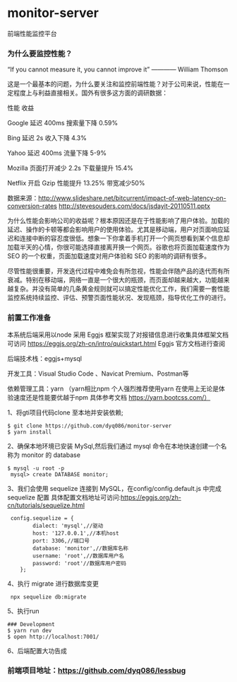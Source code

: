 # monitor-server
前端性能监控平台
### 为什么要监控性能？
“If you cannot measure it, you cannot improve it” ———— William Thomson

这是一个最基本的问题，为什么要关注和监控前端性能？对于公司来说，性能在一定程度上与利益直接相关。国外有很多这方面的调研数据：

性能	收益

Google 延迟 400ms	搜索量下降 0.59%

Bing 延迟 2s	收入下降 4.3%

Yahoo 延迟 400ms	流量下降 5-9%

Mozilla 页面打开减少 2.2s	下载量提升 15.4%

Netflix 开启 Gzip	性能提升 13.25% 带宽减少50%

数据来源：http://www.slideshare.net/bitcurrent/impact-of-web-latency-on-conversion-rates http://stevesouders.com/docs/jsdayit-20110511.pptx

为什么性能会影响公司的收益呢？根本原因还是在于性能影响了用户体验。加载的延迟、操作的卡顿等都会影响用户的使用体验。尤其是移动端，用户对页面响应延迟和连接中断的容忍度很低。想象一下你拿着手机打开一个网页想看到某个信息却加载半天的心情，你很可能选择直接离开换一个网页。谷歌也将页面加载速度作为 SEO 的一个权重，页面加载速度对用户体验和 SEO 的影响的调研有很多。

尽管性能很重要，开发迭代过程中难免会有所忽视，性能会伴随产品的迭代而有所衰减。特别在移动端，网络一直是一个很大的瓶颈，而页面却越来越大，功能越来越复杂。并没有简单的几条黄金规则就可以搞定性能优化工作，我们需要一套性能监控系统持续监控、评估、预警页面性能状况、发现瓶颈，指导优化工作的进行。


### 前置工作准备
本系统后端采用以node 采用 Eggjs 框架实现了对报错信息进行收集具体框架文档可访问 https://eggjs.org/zh-cn/intro/quickstart.html Eggjs 官方文档进行查阅

后端技术栈：eggjs+mysql


开发工具：Visual Studio Code 、Navicat Premium、Postman等

依赖管理工具：yarn （yarn相比npm 个人强烈推荐使用yarn 在使用上无论是体验速度还是性能要优越于npm 具体参考文档 https://yarn.bootcss.com/）

1、将gti项目代码clone 至本地并安装依赖;

```
$ git clone https://github.com/dyq086/monitor-server
$ yarn install
```


2、确保本地环境已安装 MySql,然后我们通过 mysql 命令在本地快速创建一个名称为 monitor 的 database
```
$ mysql -u root -p 
 mysql> create DATABASE monitor;
```

3、我们会使用 sequelize 连接到 MySQL，在config/config.default.js 中完成 sequelize 配置
具体配置文档地址可访问:https://eggjs.org/zh-cn/tutorials/sequelize.html
```
 config.sequelize = {
        dialect: 'mysql',//驱动
        host: '127.0.0.1',//本机host
        port: 3306,//端口号
        database: 'monitor',//数据库名称
        username: 'root',//数据库用户名
        password: 'root'//数据库用户密码
    };
```

4、执行 migrate 进行数据库变更
```
 npx sequelize db:migrate
```

5、执行run

```
### Development
$ yarn run dev
$ open http://localhost:7001/
```

6、后端配置大功告成


###  前端项目地址：https://github.com/dyq086/lessbug



